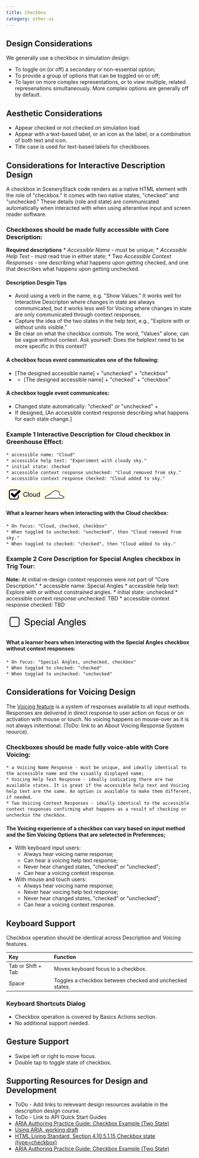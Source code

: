 ```yaml
---
title: Checkbox
category: other-ui
---
```


## Design Considerations

We generally use a checkbox in simulation design:

* To toggle on (or off) a secondary or non-essential option;
* To provide a group of options that can be toggled on or off;
* To layer on more complex representations, or to view multiple, related
  represenations simultaneously. More complex options are generally off by default.

## Aesthetic Considerations

* Appear checked or not checked on simulation load.
* Appear with a text-based label, or an icon as the label, or a combination of both text and icon.
* Title case is used for text-based labels for checkboxes.

## Considerations for Interactive Description Design

A checkbox in SceneryStack code renders as a native HTML element with the role of "checkbox." It comes with two native states, "checked" and "unchecked." These details (role and state) are communicated automatically when interacted with when using alterantive input and screen reader software. 

### Checkboxes should be made fully accessible with Core Description:
**Required descriptions**
    * _Accessible Name_ - must be unique;
    * _Accessible Help Text_ - must read true in either state;
    * Two _Accessible Context Responses_ - one describing what happens upon getting checked, and one that describes what happens upon getting unchecked.

#### Description Desgin Tips
* Avoid using a verb in the name, e.g. "Show Values." It works well for Interactive Descripton where changes in state are always communicated, but it works less well for Voicing where changes in state are only communicated through context responses.
* Capture the idea of the two states in the help text, e.g., "Explore with or without units visible."
* Be clear on what the checkbox controls. The word, "Values" alone, can be vague without context. Ask yourself: Does the helptext need to be more specific in this context?

#### A checkbox focus event communicates one of the following:
* [The designed accessible name] + "unchecked" + "checkbox"
* * [The designed accessible name] + "checked" + "checkbox"

#### A checkbox toggle event communicates:
* Changed state automatically: "checked" or "unchecked" + 
* If designed, [An accessible context response describing what happens for each state change.]

### Example 1 Interactive Description for Cloud checkbox in Greenhouse Effect: 
    * accessible name: "Cloud"
    * accessible help text: "Experiment with cloudy sky."
    * initial state: checked
    * accessible context response unchecked: "Cloud removed from sky."
    * accessible context response checked: "Cloud added to sky."

![alt text "Cloud checkbox in Greenhouse Effecy in checked state."](images/ghe-checkbox-cloud.png "Cloud, checked, checkbox")

#### What a learner hears when interacting with the Cloud checkbox:
    * On focus: "Cloud, checked, checkbox"
    * When toggled to unchecked: "unchecked", then "Cloud removed from sky."
    * When toggled to checked: "checked", then "Cloud added to sky."

### Example 2 Core Description for Special Angles checkbox in Trig Tour: 
**Note:** At initial re-design context responses were not part of "Core Description."
    * accessible name: Special Angles
    * accessible help text: Explore with or without constrained angles.
    * initial state: unchecked
    * accessible context response unchecked: TBD
    * accessible context response checked: TBD

![alt text "Special Angles checkbox in Trig Tour in unchecked state."](images/tt-checkbox-specialAngles.png "Special Angles, unchecked, checkbox")

#### What a learner hears when interacting with the Special Angles checkbox without context responses: 
    * On focus: "Special Angles, unchecked, checkbox"
    * When toggled to checked: "checked"
    * When toggled to unchecked: "unchecked"

## Considerations for Voicing Design
The [Voicing feature](https://www.w3.org/WAI/ARIA/apg/patterns/checkbox/examples/checkbox/) is a system of responses available to all input methods. Responses are delivered in direct response to user action on focus or on activation with mouse or touch. No voicing happens on mouse-over as it is not always initentional. (ToDo: link to an About Voicing Response System reource).

### Checkboxes should be made fully voice-able with Core Voicing:
    * a Voicing Name Response - must be unique, and ideally identical to the accessible name and the visually displayed name;
    * Voicing Help Text Response - ideally indicating there are two available states. It is great if the accessible help text and Voicing help text are the same. An option is available to make them different, if needed. 
    * Two Voicing Context Responses - ideally identical to the accessible context responses confirming what happens as a result of checking or uncheckin the checkbox.

#### The Voicing experience of a checkbox can vary based on input method and the Sim Voicing Options that are seletected in Preferences; 
* With keyboard input users: 
    * Always hear voicing name response;
    * Can hear a voicing help text response; 
    * Never hear changed states, "checked" or "unchecked";
    * Can hear a voicing context response.
* With mouse and touch users: 
    * Always hear voicing name response;
    * Never hear voicing help text response;
    * Never hear changed states, "checked" or "unchecked";
    * Can hear a voicing context response.
 
## Keyboard Support
Checkbox operation should be identical across Description and Voicing features.

| Key   | Function                                               |
|:------|:-------------------------------------------------------|
| Tab or Shift + Tab  | Moves keyboard focus to a checkbox.     |
| Space | Toggles a checkbox between checked and unchecked states. |

### Keyboard Shortcuts Dialog
* Checkbox operation is covered by Basics Actions section.
* No additional support needed.

## Gesture Support

* Swipe left or right to move focus.
* Double tap to toggle state of checkbox.

## Supporting Resources for Design and Development
* ToDo - Add links to releveant design resources available in the description design course.
* ToDo - Link to API Quick Start Guides
* [ARIA Authoring Practice Guide: Checkbox Example (Two State)](https://www.w3.org/WAI/ARIA/apg/patterns/checkbox/examples/checkbox/) 
* [Using ARIA, working draft](https://www.w3.org/TR/using-aria/)
* [HTML Living Standard, Section 4.10.5.1.15 Checkbox state (type=checkbox)](https://html.spec.whatwg.org/multipage/input.html#checkbox-state-(type=checkbox))
* [ARIA Authoring Practice Guide: Checkbox Example (Two State)](https://www.w3.org/WAI/ARIA/apg/patterns/checkbox/examples/checkbox/)
 

